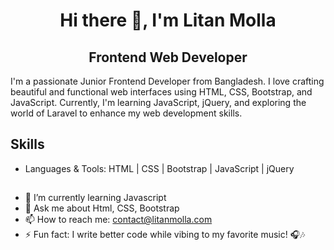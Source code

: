 <div align="center">

# Hi there 👋, I'm Litan Molla  
## Frontend Web Developer  

</div>

I'm a passionate Junior Frontend Developer from Bangladesh. I love crafting beautiful and functional web interfaces using HTML, CSS, Bootstrap, and JavaScript. Currently, I'm learning JavaScript, jQuery, and exploring the world of Laravel to enhance my web development skills.

## Skills
- Languages & Tools:
HTML | CSS | Bootstrap | JavaScript | jQuery

##
- 🌱 I’m currently learning Javascript  
- 💬 Ask me about Html, CSS, Bootstrap  
- 📫 How to reach me: contact@litanmolla.com 
- ⚡ Fun fact: I write better code while vibing to my favorite music! 🎧🎶 
